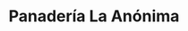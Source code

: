 ---
title: "Panadería La Anónima"
url: /padre-las-casas/panaderia-la-anonima-aillacara/
shop: Bäckerei
---